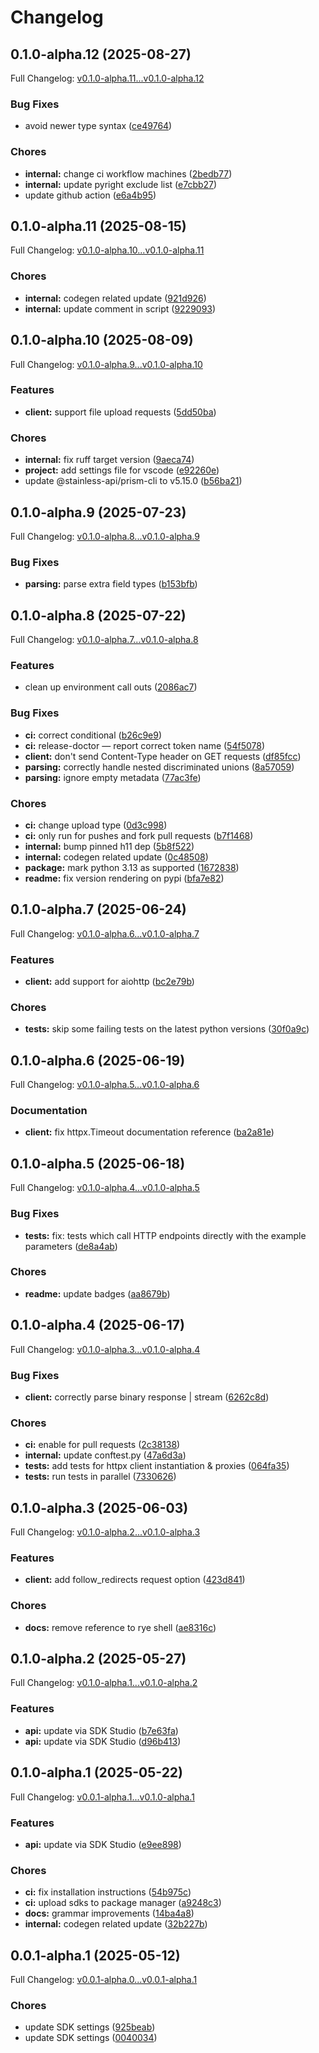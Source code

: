 # Changelog

## 0.1.0-alpha.12 (2025-08-27)

Full Changelog: [v0.1.0-alpha.11...v0.1.0-alpha.12](https://github.com/felippemr/ambient-sdk/compare/v0.1.0-alpha.11...v0.1.0-alpha.12)

### Bug Fixes

* avoid newer type syntax ([ce49764](https://github.com/felippemr/ambient-sdk/commit/ce4976450c12a04b214b8a579314a7d986a59600))


### Chores

* **internal:** change ci workflow machines ([2bedb77](https://github.com/felippemr/ambient-sdk/commit/2bedb776a069043f9fe990038206f35dfbfa8145))
* **internal:** update pyright exclude list ([e7cbb27](https://github.com/felippemr/ambient-sdk/commit/e7cbb27d244eb02a3b6770f1a088e357e3609731))
* update github action ([e6a4b95](https://github.com/felippemr/ambient-sdk/commit/e6a4b953866031b0e34971bdb6761d5756560e99))

## 0.1.0-alpha.11 (2025-08-15)

Full Changelog: [v0.1.0-alpha.10...v0.1.0-alpha.11](https://github.com/felippemr/ambient-sdk/compare/v0.1.0-alpha.10...v0.1.0-alpha.11)

### Chores

* **internal:** codegen related update ([921d926](https://github.com/felippemr/ambient-sdk/commit/921d9266c7114b4bd07af99ead1159936764fc02))
* **internal:** update comment in script ([9229093](https://github.com/felippemr/ambient-sdk/commit/92290931fb8e4993dbba9142a8b03b9c16a562f5))

## 0.1.0-alpha.10 (2025-08-09)

Full Changelog: [v0.1.0-alpha.9...v0.1.0-alpha.10](https://github.com/felippemr/ambient-sdk/compare/v0.1.0-alpha.9...v0.1.0-alpha.10)

### Features

* **client:** support file upload requests ([5dd50ba](https://github.com/felippemr/ambient-sdk/commit/5dd50ba3a6897f2fd1cb278250597e99c277d623))


### Chores

* **internal:** fix ruff target version ([9aeca74](https://github.com/felippemr/ambient-sdk/commit/9aeca74409f2d0daa2ab5479656ab9c838a08203))
* **project:** add settings file for vscode ([e92260e](https://github.com/felippemr/ambient-sdk/commit/e92260e90145161509d30b94c7236ff4db7315cd))
* update @stainless-api/prism-cli to v5.15.0 ([b56ba21](https://github.com/felippemr/ambient-sdk/commit/b56ba21d8deb8caf5448638ee332b8aea1bd63a2))

## 0.1.0-alpha.9 (2025-07-23)

Full Changelog: [v0.1.0-alpha.8...v0.1.0-alpha.9](https://github.com/felippemr/ambient-sdk/compare/v0.1.0-alpha.8...v0.1.0-alpha.9)

### Bug Fixes

* **parsing:** parse extra field types ([b153bfb](https://github.com/felippemr/ambient-sdk/commit/b153bfbf64238729686396fdc2cb0cfc7489c99e))

## 0.1.0-alpha.8 (2025-07-22)

Full Changelog: [v0.1.0-alpha.7...v0.1.0-alpha.8](https://github.com/felippemr/ambient-sdk/compare/v0.1.0-alpha.7...v0.1.0-alpha.8)

### Features

* clean up environment call outs ([2086ac7](https://github.com/felippemr/ambient-sdk/commit/2086ac739e360d8223bb44ffd608681e32645790))


### Bug Fixes

* **ci:** correct conditional ([b26c9e9](https://github.com/felippemr/ambient-sdk/commit/b26c9e9f295fd90d2a34ec00d0d53b1291292ce5))
* **ci:** release-doctor — report correct token name ([54f5078](https://github.com/felippemr/ambient-sdk/commit/54f5078480683657031446033ae3135125a52a4c))
* **client:** don't send Content-Type header on GET requests ([df85fcc](https://github.com/felippemr/ambient-sdk/commit/df85fcc56f084779639db80e588b8883c8a1426a))
* **parsing:** correctly handle nested discriminated unions ([8a57059](https://github.com/felippemr/ambient-sdk/commit/8a570596ff30b5f24bf4a95bade6ad1aba1f38a8))
* **parsing:** ignore empty metadata ([77ac3fe](https://github.com/felippemr/ambient-sdk/commit/77ac3fe8607ce71a7b884e44183ee84856d897f4))


### Chores

* **ci:** change upload type ([0d3c998](https://github.com/felippemr/ambient-sdk/commit/0d3c9980ff9f140c9ccfcfb7c058a5d745f4a356))
* **ci:** only run for pushes and fork pull requests ([b7f1468](https://github.com/felippemr/ambient-sdk/commit/b7f1468f5d045d8ff33e3011f267159f757f620f))
* **internal:** bump pinned h11 dep ([5b8f522](https://github.com/felippemr/ambient-sdk/commit/5b8f522241042547ad87acd035505412c3f403ad))
* **internal:** codegen related update ([0c48508](https://github.com/felippemr/ambient-sdk/commit/0c485084cc798b8e3a0db405fd4dac0021a5a894))
* **package:** mark python 3.13 as supported ([1672838](https://github.com/felippemr/ambient-sdk/commit/167283850a727cba776c88d23483ae6c61ef3ae6))
* **readme:** fix version rendering on pypi ([bfa7e82](https://github.com/felippemr/ambient-sdk/commit/bfa7e82a17a612026ea5fdf9a0653775ce878aa9))

## 0.1.0-alpha.7 (2025-06-24)

Full Changelog: [v0.1.0-alpha.6...v0.1.0-alpha.7](https://github.com/felippemr/ambient-sdk/compare/v0.1.0-alpha.6...v0.1.0-alpha.7)

### Features

* **client:** add support for aiohttp ([bc2e79b](https://github.com/felippemr/ambient-sdk/commit/bc2e79bc36c05d4b2f55114dda85be92f5c4b9dc))


### Chores

* **tests:** skip some failing tests on the latest python versions ([30f0a9c](https://github.com/felippemr/ambient-sdk/commit/30f0a9cad32441e5fd922c05c09fe88bf3c1b5ca))

## 0.1.0-alpha.6 (2025-06-19)

Full Changelog: [v0.1.0-alpha.5...v0.1.0-alpha.6](https://github.com/felippemr/ambient-sdk/compare/v0.1.0-alpha.5...v0.1.0-alpha.6)

### Documentation

* **client:** fix httpx.Timeout documentation reference ([ba2a81e](https://github.com/felippemr/ambient-sdk/commit/ba2a81e622029edf841715252e38aa942ed318da))

## 0.1.0-alpha.5 (2025-06-18)

Full Changelog: [v0.1.0-alpha.4...v0.1.0-alpha.5](https://github.com/felippemr/ambient-sdk/compare/v0.1.0-alpha.4...v0.1.0-alpha.5)

### Bug Fixes

* **tests:** fix: tests which call HTTP endpoints directly with the example parameters ([de8a4ab](https://github.com/felippemr/ambient-sdk/commit/de8a4ab1a86782c1d3ae5cb0705b22e24ecff158))


### Chores

* **readme:** update badges ([aa8679b](https://github.com/felippemr/ambient-sdk/commit/aa8679b9fbb0086b7d03ee2abcfc22950f310239))

## 0.1.0-alpha.4 (2025-06-17)

Full Changelog: [v0.1.0-alpha.3...v0.1.0-alpha.4](https://github.com/felippemr/ambient-sdk/compare/v0.1.0-alpha.3...v0.1.0-alpha.4)

### Bug Fixes

* **client:** correctly parse binary response | stream ([6262c8d](https://github.com/felippemr/ambient-sdk/commit/6262c8dd74d3ad17eecc6c76e0690ecd23753e90))


### Chores

* **ci:** enable for pull requests ([2c38138](https://github.com/felippemr/ambient-sdk/commit/2c38138a0b6189e83f9d4bed3b8b62feefc16dc2))
* **internal:** update conftest.py ([47a6d3a](https://github.com/felippemr/ambient-sdk/commit/47a6d3a202bcbdf832c59264786698ec83d54326))
* **tests:** add tests for httpx client instantiation & proxies ([064fa35](https://github.com/felippemr/ambient-sdk/commit/064fa35859c649d3ce303dbd32dd136434667014))
* **tests:** run tests in parallel ([7330626](https://github.com/felippemr/ambient-sdk/commit/73306269414193a7379ac987eaf853053547e0ff))

## 0.1.0-alpha.3 (2025-06-03)

Full Changelog: [v0.1.0-alpha.2...v0.1.0-alpha.3](https://github.com/felippemr/ambient-sdk/compare/v0.1.0-alpha.2...v0.1.0-alpha.3)

### Features

* **client:** add follow_redirects request option ([423d841](https://github.com/felippemr/ambient-sdk/commit/423d84195de33483c06dd527e9b1bbecddc201db))


### Chores

* **docs:** remove reference to rye shell ([ae8316c](https://github.com/felippemr/ambient-sdk/commit/ae8316cdc8f9b8328f59f20213e2d4c1efaf14cf))

## 0.1.0-alpha.2 (2025-05-27)

Full Changelog: [v0.1.0-alpha.1...v0.1.0-alpha.2](https://github.com/felippemr/ambient-sdk/compare/v0.1.0-alpha.1...v0.1.0-alpha.2)

### Features

* **api:** update via SDK Studio ([b7e63fa](https://github.com/felippemr/ambient-sdk/commit/b7e63fade019c892a7223b2ab2583f6768f06171))
* **api:** update via SDK Studio ([d96b413](https://github.com/felippemr/ambient-sdk/commit/d96b413df36ab632481238a62fd14610a06f1746))

## 0.1.0-alpha.1 (2025-05-22)

Full Changelog: [v0.0.1-alpha.1...v0.1.0-alpha.1](https://github.com/felippemr/ambient-sdk/compare/v0.0.1-alpha.1...v0.1.0-alpha.1)

### Features

* **api:** update via SDK Studio ([e9ee898](https://github.com/felippemr/ambient-sdk/commit/e9ee898b191af6018ba15c87f80eb5dda756cd32))


### Chores

* **ci:** fix installation instructions ([54b975c](https://github.com/felippemr/ambient-sdk/commit/54b975cc1614ae4b2418847e0127088bdc153976))
* **ci:** upload sdks to package manager ([a9248c3](https://github.com/felippemr/ambient-sdk/commit/a9248c315a3560a394afa80e6458abb1870d8ab5))
* **docs:** grammar improvements ([14ba4a8](https://github.com/felippemr/ambient-sdk/commit/14ba4a844b3f8d6c17c80ede2a1f728fc1e1cbf6))
* **internal:** codegen related update ([32b227b](https://github.com/felippemr/ambient-sdk/commit/32b227bf7c45d7a02b4b74ccc00776b6fad09c88))

## 0.0.1-alpha.1 (2025-05-12)

Full Changelog: [v0.0.1-alpha.0...v0.0.1-alpha.1](https://github.com/felippemr/ambient-sdk/compare/v0.0.1-alpha.0...v0.0.1-alpha.1)

### Chores

* update SDK settings ([925beab](https://github.com/felippemr/ambient-sdk/commit/925beabb2c45117223fb83e9841a011b32ceeae5))
* update SDK settings ([0040034](https://github.com/felippemr/ambient-sdk/commit/0040034caffb66faf48ac23fa3a85c48d2cd54f7))
